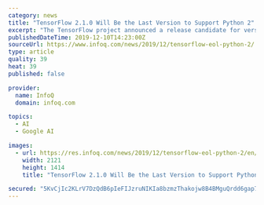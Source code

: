 ```yaml
---
category: news
title: "TensorFlow 2.1.0 Will Be the Last Version to Support Python 2"
excerpt: "The TensorFlow project announced a release candidate for version 2.1.0. In addition to several improvements and bug fixes, this release will be the last version of the deep-learning framework to support Python 2. The project team announced the release and the end of support for Python 2 on Twitter. The release also contains several new features."
publishedDateTime: 2019-12-10T14:23:00Z
sourceUrl: https://www.infoq.com/news/2019/12/tensorflow-eol-python-2/
type: article
quality: 39
heat: 39
published: false

provider:
  name: InfoQ
  domain: infoq.com

topics:
  - AI
  - Google AI

images:
  - url: https://res.infoq.com/news/2019/12/tensorflow-eol-python-2/en/headerimage/tensorflow-eol-python-2-1575848278126.jpg
    width: 2121
    height: 1414
    title: "TensorFlow 2.1.0 Will Be the Last Version to Support Python 2"

secured: "5KvCjIc2KLrV7DzQdB6pIeFIJzruNIKIa8bzmzThakojw8B4BMguQrdd6gap7JZEv324OxBhL8M3ikbUQvwPTE287obV8QNfUy2lngpNG/vcRKiC5958Am29cB3YpLaENNgOJJME1iT680oH/bU/u9PlvMRUKKVXqj0I4o5qqReQreex/g2xxEA+ezQvNhEGo3l0hM2ENUU5gWTwPTc8VbxJsZnmqcihcO2w5tNJ0/4FcR5eEbZU047seA1hYWFiQWTkRJKc7bU7gu18WGFqGA==;BL8mOV2CZPppclMBciDOyQ=="
---
```


